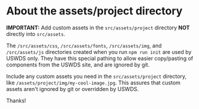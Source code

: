 # About the assets/project directory 

**IMPORTANT:** Add custom assets in the `src/assets/project` directory **NOT** directly into `src/assets`.

The `/src/assets/css`, `/src/assets/fonts`, `/src/assets/img`, and `/src/assets/js` directories created when you run `npm run init` are used by USWDS only. They have this special pathing to allow easier copy/pasting of components from the USWDS site, and are ignored by git.

Include any custom assets you need in the `src/assets/project` directory, like `/assets/project/img/my-cool-image.jpg`. This assures that custom assets aren't ignored by git or overridden by USWDS.

Thanks!